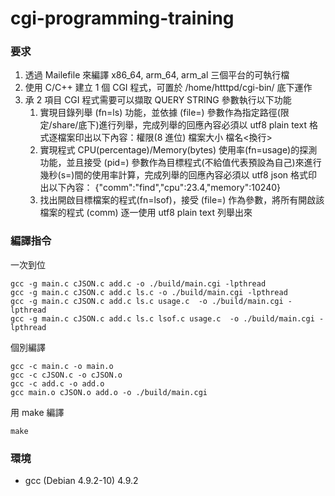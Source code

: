 # cgi-programming-training

### 要求

1. 透過 Mailefile 來編譯 x86_64, arm_64, arm_al 三個平台的可執行檔
2. 使用 C/C++ 建立 1 個 CGI 程式，可置於 /home/htttpd/cgi-bin/ 底下運作
3. 承 2 項目 CGI 程式需要可以擷取 QUERY STRING 參數執行以下功能
   1. 實現目錄列舉 (fn=ls) 功能，並依據 (file=) 參數作為指定路徑(限定/share/底下)進行列舉，完成列舉的回應內容必須以 utf8 plain text 格式逐檔案印出以下內容：權限(8 進位) 檔案大小 檔名<換行>
   2. 實現程式 CPU(percentage)/Memory(bytes) 使用率(fn=usage)的探測功能，並且接受 (pid=) 參數作為目標程式(不給值代表預設為自己)來進行幾秒(s=)間的使用率計算，完成列舉的回應內容必須以 utf8 json 格式印出以下內容： {"comm":"find","cpu":23.4,"memory":10240}
   3. 找出開啟目標檔案的程式(fn=lsof)，接受 (file=) 作為參數，將所有開啟該檔案的程式 (comm) 逐一使用 utf8 plain text 列舉出來

### 編譯指令

一次到位

```console
gcc -g main.c cJSON.c add.c -o ./build/main.cgi -lpthread
gcc -g main.c cJSON.c add.c ls.c -o ./build/main.cgi -lpthread
gcc -g main.c cJSON.c add.c ls.c usage.c  -o ./build/main.cgi -lpthread
gcc -g main.c cJSON.c add.c ls.c lsof.c usage.c  -o ./build/main.cgi -lpthread
```

個別編譯

```console
gcc -c main.c -o main.o
gcc -c cJSON.c -o cJSON.o
gcc -c add.c -o add.o
gcc main.o cJSON.o add.o -o ./build/main.cgi
```

用 make 編譯

```console
make
```

### 環境

- gcc (Debian 4.9.2-10) 4.9.2
